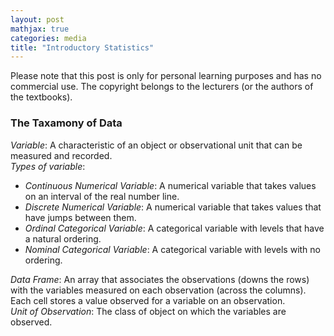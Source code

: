 ```yaml
---
layout: post
mathjax: true
categories: media
title: "Introductory Statistics"
---
```


Please note that this post is only for personal learning purposes and has no commercial use. The copyright belongs to the lecturers (or the authors of the textbooks).    

### The Taxamony of Data
*Variable*: A characteristic of an object or observational unit that can be measured and recorded.    
*Types of variable*:
* *Continuous Numerical Variable*: A numerical variable that takes values on an interval of the real number line.
* *Discrete Numerical Variable*: A numerical variable that takes values that have jumps between them.
* *Ordinal Categorical Variable*: A categorical variable with levels that have a natural ordering.
* *Nominal Categorical Variable*: A categorical variable with levels with no ordering.

*Data Frame*: An array that associates the observations (downs the rows) with the variables measured on each observation (across the columns). Each cell stores a value observed for a variable on an observation.        
*Unit of Observation*: The class of object on which the variables are observed.
